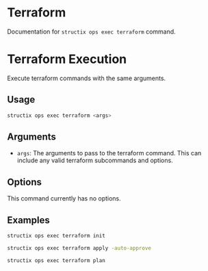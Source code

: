 # Terraform

Documentation for `structix ops exec terraform` command.

# Terraform Execution

Execute terraform commands with the same arguments.

## Usage

```bash
structix ops exec terraform <args>
```

## Arguments

-   `args`: The arguments to pass to the terraform command. This can include any valid terraform subcommands and options.

## Options

This command currently has no options.

## Examples

```bash
structix ops exec terraform init
``` 

```bash
structix ops exec terraform apply -auto-approve
``` 

```bash
structix ops exec terraform plan
```